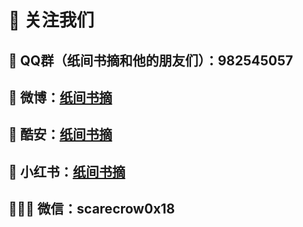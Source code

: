 # 📢 关注我们

## 🐧 QQ群（纸间书摘和他的朋友们）：982545057

## 🧣 微博：[纸间书摘](https://weibo.com/xmnote)

## 📱 酷安：[纸间书摘](https://www.coolapk.com/apk/com.merpyzf.xmnote)

## 🍠 小红书：[纸间书摘](https://www.xiaohongshu.com/user/profile/5cb854f80000000017039010)

## 🧑🏻‍💻 微信：scarecrow0x18
